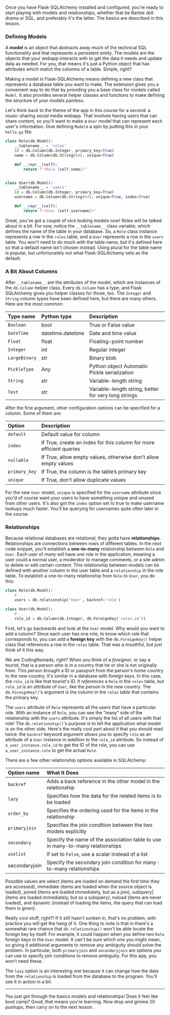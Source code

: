 Once you have Flask-SQLAlchemy installed and configured, you're ready to start playing with models and relationships, whether that be Barbie doll drama or SQL, and preferably it's the latter. The basics are described in this lesson.

### Defining Models

A **model** is an object that abstracts away much of the technical SQL functionality and that represents a persistent entity. The models are the objects that your webapp interacts with to get the data it needs and update data as needed. For you, that means it's just a Python object that has attributes which match the columns of a table. Simple, right?

Making a model in Flask-SQLAlchemy means defining a new class that represents a database table you want to make. The extension gives you a convenient way to do that by providing you a base class for models called `Model`. It also provides several helper classes and functions to make defining the structure of your models painless.

Let's think back to the theme of the app in this course for a second: a music-sharing social media webapp. That involves having users that can share content, so you'll want to make a `User` model that can represent each user's information. Give defining `Model`s a spin by putting this in your `hello.py` file:

```python
class Role(db.Model):
    __tablename__ = 'roles'
    id = db.Column(db.Integer, primary_key=True)
    name = db.Column(db.String(64), unique=True)

    def __repr__(self):
        return f"<Role {self.name}>"


class User(db.Model):
    __tablename__ = 'users'
    id = db.Column(db.Integer, primary_key=True)
    username = db.Column(db.String(64), unique=True, index=True)

    def __repr__(self):
        return f"<User {self.username}>"
```

Great, you've got a couple of nice looking models now! Roles will be talked about in a bit. For now, notice the `__tablename__` class variable, which defines the name of the table in your database. So, a `Role` class instance represents a row in the `roles` table, and a `User` represents a row in the `users` table. You won't need to do much with the table name, but it's defined here so that a default name isn't chosen instead. Using plural for the table name is popular, but unfortunately not what Flask-SQLAlchemy sets as the default.

### A Bit About Columns

After `__tablename__` are the attributes of the model, which are instances of the `db.Column` helper class. Every `db.Column` has a type, and Flask SQLAlchemy gives you helper classes for those, too. The `Integer` and `String` column types have been defined here, but there are many others. Here are the most common:

| Type name   | Python type       | Description                                          |
| :---------- | :---------------- | :--------------------------------------------------- |
| `Boolean`     | bool              | True or False value                                  |
| `DateTime`    | datetime.datetime | Date and time value                                  |
| `Float`       | float             | Floating-point number                                |
| `Integer`     | int               | Regular integer                                      |
| `LargeBinary` | str               | Binary blob                                          |
| `PickleType`  | Any               | Python object Automatic Pickle serialization         |
| `String`      | str               | Variable-length string                               |
| `Text`        | str               | Variable-length string, better for very long strings |

After the first argument, other configuration options can be specified for a column. Some of them are:

| Option      | Description                                                         |
| :---------- | :------------------------------------------------------------------ |
| `default`     | Default value for column                                            |
| `index`       | If True, create an index for this column for more efficient queries |
| `nullable`    | If True, allow empty values, otherwise don't allow empty values     |
| `primary_key` | If True, the column is the table’s primary key                      |
| `unique`      | If True, don't allow duplicate values                               |

For the new `User` model, `unique` is specified for the `username` attribute since you'd of course want your users to have something unique and unused from other users. It's also got the `index` option set to true to make username lookups much faster. You'll be querying for usernames quite often later in the course.

### Relationships

Because relational databases are *relational*, they gotta have **relationships**. Relationships are connections between rows of different tables. In the next code snippet, you'll establish a **one-to-many** relationship between `Role` and `User`. Each user of *many* will have *one* role in the application, meaning a user could a normal user, a moderator to manage comments, or a site admin to delete or edit certain content. This relationship between models can be defined with another column in the user table and a `relationship` in the role table. To establish a one-to-many relationship from `Role` to `User`, you do this:

```python
class Role(db.Model):
    # ...
    users = db.relationship('User', backref='role')

class User(db.Model):
    # ...
    role_id = db.Column(db.Integer, db.ForeignKey('roles.id'))
```

First, let's go backwards and look at the `User` model. Why would you want to add a column? Since each user has one role, to know which role that corresponds to, you can add a **foreign key** with the `db.ForeignKey()` helper class that references a row in the `roles` table. That was a mouthful, but just think of it this way.

We are CodingNomads, right? When you think of a *foreigner*, or say a tourist, that is a person who is in a country that he or she is not originally from. This person brought a ID or passport from the person's home country to the new country. It's similar in a database with foreign keys. In this case, the `role_id` is like that tourist's ID. It *references* a `Role` in the `roles` table, but `role_id` is an *attribute* of `User`, like the person in the new country. The `db.ForeignKey()`'s argument is the column in the `roles` table that contains the primary key.

[//]: # (Dunno if I coulda skipped explaining about what foreign keys ^^^)

The `users` attribute of `Role` represents all the users that have a particular role. With an instance of `Role`, you can see the "many" side of the relationship with the `users` attribute. It's simply the list of all users with that role! The `db.relationship()`'s purpose is to tell the application what model is on the other side. Here's the really cool part about it that you should read twice: the `backref` keyword argument allows you to specify `role` as an attribute of a `User` instance *in addition to* the `role_id` attribute. So instead of `a_user_instance.role_id` to get the ID of the role, you can use `a_user_instance.role` to get the actual `Role`.

There are a few other relationship options available in SQLAlchemy:

| Option name   | What It Does                                                                   |
| :------------ | :----------------------------------------------------------------------------- |
| `backref`     | Adds a back reference in the other model in the relationship                   |
| `lazy`        | Specifies how the data for the related items is to be loaded                   |
| `order_by`    | Specifies the ordering used for the items in the relationship                  |
| `primaryjoin` | Specifies the join condition between the two models explicitly                 |
| `secondary`   | Specify the name of the association table to use in many-to-many relationships |
| `uselist`     | If set to `False`, use a scalar instead of a list                              |
| secondaryjoin | Specify the secondary join condition for many-to-many relationships            |


Possible values are  select (items are loaded on demand the first time they are accessed),  immediate (items are loaded when the source object is loaded),  joined (items are loaded immediately, but as a join),  subquery| (items are loaded immediately, but as a subquery),  noload (items are never loaded), and  dynamic (instead of loading the items, the query that can load them is given).

Really cool stuff, right?! If it still hasn't sunken in, that's no problem, with practice you will get the hang of it. One thing to note is that in there's a somewhat rare chance that `db.relationship()` won't be able locate the foreign key by itself. For example, it could happen when you define two `Role` foreign keys in the `User` model. It can't be sure which one you might mean, so giving it additional arguments to remove any ambiguity should solve the problem. In particular, both `primaryjoin` and `secondaryjoin` are options you can use to specify join conditions to remove ambiguity. For this app, you won't need these.

The `lazy` option is an interesting one because it can change how the data from the `relationship` is loaded from the database to the program. You'll see it in action in a bit.

___

You just got through the basics models and relationships! Does it feel like boot camp? Good, that means you're learning. Now drop and gimme 20 pushups, then carry on to the next lesson.
